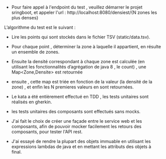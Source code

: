 - Pour faire appel à l'endpoint du test , veuillez démarrer le projet sringboot, et appeler l'url : http://localhost:8080/densiest/{N zones les plus denses}

L’algorithme du test est le suivant :
- Lire les points qui sont stockés dans le fichier TSV (static/data.tsv).
- Pour chaque point , déterminer la zone à laquelle il appartient, en résulte un ensemble de zones.
- Ensuite la densité  correspondant à chaque zone est calculée (en utilisant les fonctionnalités d’agrégation de java 8 , le count) ,  une Map<Zone,Densite> est retournée
- ensuite ,  cette map est triée en fonction de la valeur (la densité de la zone) , et enfin les N premieres valeurs en sont retournées.

- Le kata a été entièrement effectué  en TDD , les tests unitaires sont réalisés en gherkin.
- les tests unitaires des composants sont effectués sans mocks.
- J'ai fait le choix de créer une façade entre le service web et les composants, afin de pouvoir mocker facilement les  retours des composants, pour tester l'API rest.
- J'ai essayé de rendre la plupart des objets immuable en utilisant les expressions lambdas de java et en mettant les attributs des objets à final.